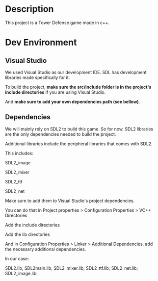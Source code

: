 # Description
This project is a Tower Defense game made in c++.



# Dev Environment


## Visual Studio

We used Visual Studio as our development IDE. SDL has development libraries made specifically for it.

To build the project, **make sure the src/include folder is in the project's include directories** if you are using Visual Studio.

And **make sure to add your own dependencies path (see bellow)**.



## Dependencies

We will mainly rely on SDL2 to build this game. So for now, SDL2 libraries are the only dependencies needed to build the project.

Additional libraries include the peripheral libraries that comes with SDL2.

This includes:

SDL2_image

SDL2_mixer

SDL2_ttf

SDL2_net


Make sure to add them to Visual Studio's project dependencies.

You can do that in Project properties > Configuration Properties > VC++ Directories

Add the include directories

Add the lib directories


And in Configuration Properties > Linker > Additional Dependencies, add the necessary additional dependencies.

In our case:

SDL2.lib; SDL2main.lib; SDL2_mixer.lib; SDL2_ttf.lib; SDL2_net.lib; SDL2_image.lib

